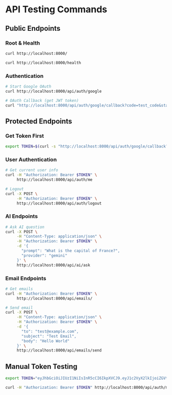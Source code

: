 # API Testing Commands

## Public Endpoints

### Root & Health
```bash
curl http://localhost:8000/

curl http://localhost:8000/health
```

### Authentication
```bash
# Start Google OAuth
curl http://localhost:8000/api/auth/google

# OAuth Callback (get JWT token)
curl "http://localhost:8000/api/auth/google/callback?code=test_code&state=test_state"
```

## Protected Endpoints

### Get Token First
```bash
export TOKEN=$(curl -s "http://localhost:8000/api/auth/google/callback?code=test_code&state=test_state" | jq -r '.token')
```

### User Authentication
```bash
# Get current user info
curl -H "Authorization: Bearer $TOKEN" \
     http://localhost:8000/api/auth/me

# Logout
curl -X POST \
     -H "Authorization: Bearer $TOKEN" \
     http://localhost:8000/api/auth/logout
```

### AI Endpoints
```bash
# Ask AI question
curl -X POST \
     -H "Content-Type: application/json" \
     -H "Authorization: Bearer $TOKEN" \
     -d '{
       "prompt": "What is the capital of France?",
       "provider": "gemini"
     }' \
     http://localhost:8000/api/ai/ask
```

### Email Endpoints
```bash
# Get emails
curl -H "Authorization: Bearer $TOKEN" \
     http://localhost:8000/api/emails/

# Send email
curl -X POST \
     -H "Content-Type: application/json" \
     -H "Authorization: Bearer $TOKEN" \
     -d '{
       "to": "test@example.com",
       "subject": "Test Email",
       "body": "Hello World"
     }' \
     http://localhost:8000/api/emails/send
```

## Manual Token Testing
```bash
export TOKEN="eyJhbGciOiJIUzI1NiIsInR5cCI6IkpXVCJ9.eyJ1c2VyX2lkIjoiZGVtb191c2VyXzEyMyIsImVtYWlsIjoiZGVtb0BleGFtcGxlLmNvbSIsImV4cCI6MTc1NzkxMjcwMywibmJmIjoxNzU3ODI2MzAzLCJpYXQiOjE3NTc4MjYzMDN9.Rjv0om9EvtEdeO9iO_VYDv2_bqqT1XM9puD2jvIrAjQ"

curl -H "Authorization: Bearer $TOKEN" http://localhost:8000/api/auth/me
```
